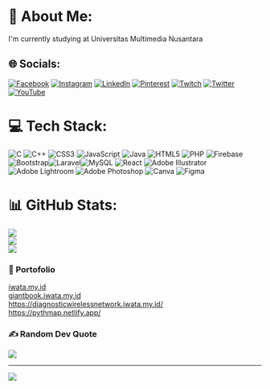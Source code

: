 # 💫 About Me:
I'm currently studying at Universitas Multimedia Nusantara


## 🌐 Socials:
[![Facebook](https://img.shields.io/badge/Facebook-%231877F2.svg?logo=Facebook&logoColor=white)](https://facebook.com/cai.y.wa) [![Instagram](https://img.shields.io/badge/Instagram-%23E4405F.svg?logo=Instagram&logoColor=white)](https://instagram.com/vannessiwata) [![LinkedIn](https://img.shields.io/badge/LinkedIn-%230077B5.svg?logo=linkedin&logoColor=white)]([https://linkedin.com/in/vannessiwata](https://www.linkedin.com/in/vanness-iwata-21a873235/)) [![Pinterest](https://img.shields.io/badge/Pinterest-%23E60023.svg?logo=Pinterest&logoColor=white)](https://pinterest.com/vannessiwata) [![Twitch](https://img.shields.io/badge/Twitch-%239146FF.svg?logo=Twitch&logoColor=white)](https://twitch.tv/otakkentang) [![Twitter](https://img.shields.io/badge/Twitter-%231DA1F2.svg?logo=Twitter&logoColor=white)](https://twitter.com/iwatavanness) [![YouTube](https://img.shields.io/badge/YouTube-%23FF0000.svg?logo=YouTube&logoColor=white)](https://youtube.com/c/vannessiwata28) 

# 💻 Tech Stack:
![C](https://img.shields.io/badge/c-%2300599C.svg?style=for-the-badge&logo=c&logoColor=white) ![C++](https://img.shields.io/badge/c++-%2300599C.svg?style=for-the-badge&logo=c%2B%2B&logoColor=white) ![CSS3](https://img.shields.io/badge/css3-%231572B6.svg?style=for-the-badge&logo=css3&logoColor=white) ![JavaScript](https://img.shields.io/badge/javascript-%23323330.svg?style=for-the-badge&logo=javascript&logoColor=%23F7DF1E) ![Java](https://img.shields.io/badge/java-%23ED8B00.svg?style=for-the-badge&logo=java&logoColor=white) ![HTML5](https://img.shields.io/badge/html5-%23E34F26.svg?style=for-the-badge&logo=html5&logoColor=white) ![PHP](https://img.shields.io/badge/php-%23777BB4.svg?style=for-the-badge&logo=php&logoColor=white) ![Firebase](https://img.shields.io/badge/firebase-%23039BE5.svg?style=for-the-badge&logo=firebase) ![Bootstrap](https://img.shields.io/badge/bootstrap-%23563D7C.svg?style=for-the-badge&logo=bootstrap&logoColor=white)![Laravel](https://img.shields.io/badge/laravel-%23FF2D20.svg?style=for-the-badge&logo=laravel&logoColor=white)![MySQL](https://img.shields.io/badge/mysql-%2300f.svg?style=for-the-badge&logo=mysql&logoColor=white) ![React](https://img.shields.io/badge/react-%2320232a.svg?style=for-the-badge&logo=react&logoColor=%2361DAFB) ![Adobe Illustrator](https://img.shields.io/badge/adobeillustrator-%23FF9A00.svg?style=for-the-badge&logo=adobeillustrator&logoColor=white) ![Adobe Lightroom](https://img.shields.io/badge/Adobe%20Lightroom-31A8FF.svg?style=for-the-badge&logo=Adobe%20Lightroom&logoColor=white) ![Adobe Photoshop](https://img.shields.io/badge/adobephotoshop-%2331A8FF.svg?style=for-the-badge&logo=adobephotoshop&logoColor=white) ![Canva](https://img.shields.io/badge/Canva-%2300C4CC.svg?style=for-the-badge&logo=Canva&logoColor=white) 	![Figma](https://img.shields.io/badge/figma-%23F24E1E.svg?style=for-the-badge&logo=figma&logoColor=white)
# 📊 GitHub Stats:
![](https://github-readme-stats.vercel.app/api?username=vannessiwata&theme=tokyonight&hide_border=false&include_all_commits=false&count_private=false)<br/>
![](https://github-readme-streak-stats.herokuapp.com/?user=vannessiwata&theme=tokyonight&hide_border=false)<br/>
![](https://github-readme-stats.vercel.app/api/top-langs/?username=vannessiwata&theme=tokyonight&hide_border=false&include_all_commits=false&count_private=false&layout=compact)

### 📝 Portofolio
[iwata.my.id](https://iwata.my.id/) <br/>
[giantbook.iwata.my.id](http://giantbook.iwata.my.id/)<br/>
https://diagnosticwirelessnetwork.iwata.my.id/ <br />
https://pythmap.netlify.app/

### ✍️ Random Dev Quote
![](https://quotes-github-readme.vercel.app/api?type=vetical&theme=tokyonight)

---
[![](https://visitcount.itsvg.in/api?id=vannessiwata&icon=2&color=6)](https://visitcount.itsvg.in)

<!-- Proudly created with GPRM ( https://gprm.itsvg.in ) -->
